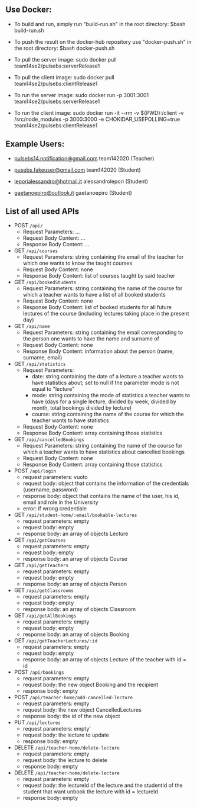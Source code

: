 ## Use Docker:


* To build and run, simply run "build-run.sh" in the root directory:
  $bash build-run.sh

* To push the result on the docker-hub repository use "docker-push.sh" in the root directory:
  $bash docker-push.sh

* To pull the server image: 
  sudo docker pull team14se2/pulsebs:serverRelease1
 
* To pull the client image: 
  sudo docker pull team14se2/pulsebs:clientRelease1

* To run the server image:
  sudo docker run -p 3001:3001 team14se2/pulsebs:serverRelease1
 
 * To run the client image:
  sudo docker run -it --rm -v ${PWD}:/client -v /src/node_modules -p 3000:3000 -e CHOKIDAR_USEPOLLING=true team14se2/pulsebs:clientRelease1


## Example Users:

* pulsebs14.notification@gmail.com  team142020 (Teacher)

* pusebs.fakeuser@gmail.com team142020 (Student)

* leporialessandro@hotmail.it alessandrolepori (Student)

* gaetanoepiro@outlook.it gaetanoepiro (Student)


## List of all used APIs

- POST `/api/`
  - Request Parameters: ...
  - Request Body Content: ...
  - Response Body Content: ...
- GET `/api/courses`
  - Request Parameters: string containing the email of the teacher for which one wants to know the taught courses
  - Request Body Content: none
  - Response Body Content: list of courses taught by said teacher
- GET `/api/bookedStudents`
  - Request Parameters: string containing the name of the course for which a teacher wants to have a list of all booked students
  - Request Body Content: none
  - Response Body Content: list of booked students for all future lectures of the course (including lectures taking place in the present day)
- GET `/api/name`
  - Request Parameters: string containing the email corresponding to the person one wants to have the name and surname of
  - Request Body Content: none
  - Response Body Content: information about the person (name, surname, email)
- GET `/api/statistics`
  - Request Parameters: 
    - date: string containing the date of a lecture a teacher wants to have statistics about; set to null if the parameter mode is not equal to "lecture"
    - mode: string containing the mode of statistics a teacher wants to have (days for a single lecture, divided by week, divided by month, total bookings divided by lecture)
    - course: string containing the name of the course for which the teacher wants to have statistics
  - Request Body Content: none
  - Response Body Content: array containing those statistics
- GET `/api/cancelledBookings`
  - Request Parameters: string containing the name of the course for which a teacher wants to have statistics about cancelled bookings
  - Request Body Content: none
  - Response Body Content: array containing those statistics
- POST `/api/login`
  - request parameters: vuoto
  - request body: object that contains the information of the credentials (username, password)
  - response body: object that contains the name of the user, his id, email and role in the University
  - error: if wrong credentiale
- GET `/api/student-home/:email/bookable-lectures`
  - request parameters: empty
  - request body: empty
  - response body: an array of objects Lecture 
- GET `/api/getCourses`
  - request parameters: empty
  - request body: empty
  - response body: an array of objects Course 
- GET `/api/getTeachers`
  - request parameters: empty
  - request body: empty
  - response body: an array of objects Person
- GET `/api/getClassrooms`
  - request parameters: empty
  - request body: empty
  - response body: an array of objects Classroom
- GET `/api/getAllBookings`
  - request parameters: empty
  - request body: empty
  - response body: an array of objects Booking
- GET `/api/getTeacherLectures/:id`
  - request parameters: empty
  - request body: empty
  - response body: an array of objects Lecture of the teacher with id = id
- POST `/api/bookings`
  - request parameters: empty
  - request body: the new object Booking and the recipient
  - response body: empty
- POST `/api/teacher-home/add-cancelled-lecture`
  - request parameters: empty
  - request body: the new object CancelledLectures 
  - response body: the id of the new object
- PUT `/api/lectures`
  - request parameters: empty'
  - request body: the lecture to update
  - response body: empty
- DELETE `/api/teacher-home/delete-lecture`
  - request parameters: empty
  - request body: the lecture to delete
  - response body: empty
- DELETE `/api/teacher-home/delete-lecture`
  - request parameters: empty
  - request body: the lectureId of the lecture and the studentId of the student that want unbook the lecture with id = lectureId
  - response body: empty
